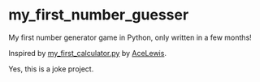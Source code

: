 # my_first_number_guesser

My first number generator game in Python, only written in a few months!

Inspired by [my_first_calculator.py](https://github.com/AceLewis/my_first_calculator.py) by [AceLewis](https://github.com/AceLewis).

Yes, this is a joke project.
